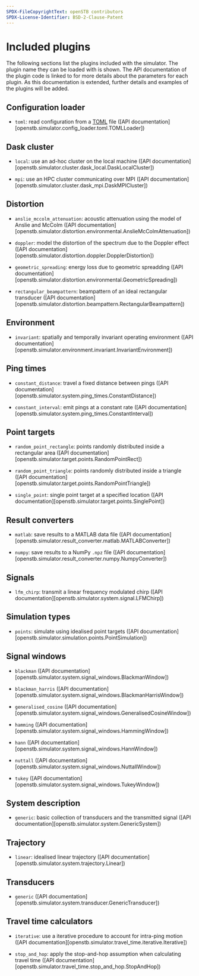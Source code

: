 ```yaml
---
SPDX-FileCopyrightText: openSTB contributors
SPDX-License-Identifier: BSD-2-Clause-Patent
---
```


# Included plugins

The following sections list the plugins included with the simulator. The plugin name
they can be loaded with is shown. The API documentation of the plugin code is linked to
for more details about the parameters for each plugin. As this documentation is
extended, further details and examples of the plugins will be added.


## Configuration loader

* `toml`: read configuration from a [TOML](https://toml.io) file
  ([API documentation][openstb.simulator.config_loader.toml.TOMLLoader])


## Dask cluster

* `local`: use an ad-hoc cluster on the local machine
  ([API documentation][openstb.simulator.cluster.dask_local.DaskLocalCluster])

* `mpi`: use an HPC cluster communicating over MPI
  ([API documentation][openstb.simulator.cluster.dask_mpi.DaskMPICluster])


## Distortion

* `anslie_mccolm_attenuation`: acoustic attenuation using the model of Anslie and McColm
  ([API documentation][openstb.simulator.distortion.environmental.AnslieMcColmAttenuation])

* `doppler`: model the distortion of the spectrum due to the Doppler effect
  ([API documentation][openstb.simulator.distortion.doppler.DopplerDistortion])

* `geometric_spreading`: energy loss due to geometric spreadding
  ([API documentation][openstb.simulator.distortion.environmental.GeometricSpreading])

* `rectangular_beampattern`: beampattern of an ideal rectangular transducer
  ([API documentation][openstb.simulator.distortion.beampattern.RectangularBeampattern])


## Environment

* `invariant`: spatially and temporally invariant operating environment
  ([API documentation][openstb.simulator.environment.invariant.InvariantEnvironment])


## Ping times

* `constant_distance`: travel a fixed distance between pings
  ([API documentation][openstb.simulator.system.ping_times.ConstantDistance])

* `constant_interval`: emit pings at a constant rate
  ([API documentation][openstb.simulator.system.ping_times.ConstantInterval])


## Point targets

* `random_point_rectangle`: points randomly distributed inside a rectangular area
  ([API documentation][openstb.simulator.target.points.RandomPointRect])

* `random_point_triangle`: points randomly distributed inside a triangle
  ([API documentation][openstb.simulator.target.points.RandomPointTriangle])

* `single_point`: single point target at a specified location
  ([API documentation][openstb.simulator.target.points.SinglePoint])


## Result converters

* `matlab`: save results to a MATLAB data file
  ([API documentation][openstb.simulator.result_converter.matlab.MATLABConverter])

* `numpy`: save results to a NumPy `.npz` file
  ([API documentation][openstb.simulator.result_converter.numpy.NumpyConverter])


## Signals

* `lfm_chirp`: transmit a linear frequency modulated chirp
  ([API documentation][openstb.simulator.system.signal.LFMChirp])


## Simulation types

* `points`: simulate using idealised point targets
  ([API documentation][openstb.simulator.simulation.points.PointSimulation])


## Signal windows

* `blackman`
  ([API documentation][openstb.simulator.system.signal_windows.BlackmanWindow])

* `blackman_harris`
  ([API documentation][openstb.simulator.system.signal_windows.BlackmanHarrisWindow])

* `generalised_cosine`
  ([API documentation][openstb.simulator.system.signal_windows.GeneralisedCosineWindow])

* `hamming`
  ([API documentation][openstb.simulator.system.signal_windows.HammingWindow])

* `hann`
  ([API documentation][openstb.simulator.system.signal_windows.HannWindow])

* `nuttall`
  ([API documentation][openstb.simulator.system.signal_windows.NuttallWindow])

* `tukey`
  ([API documentation][openstb.simulator.system.signal_windows.TukeyWindow])


## System description

* `generic`: basic collection of transducers and the transmitted signal
  ([API documentation][openstb.simulator.system.GenericSystem])


## Trajectory

* `linear`: idealised linear trajectory
  ([API documentation][openstb.simulator.system.trajectory.Linear])


## Transducers

* `generic`
  ([API documentation][openstb.simulator.system.transducer.GenericTransducer])


## Travel time calculators

* `iterative`: use a iterative procedure to account for intra-ping motion
  ([API documentation][openstb.simulator.travel_time.iterative.Iterative])

* `stop_and_hop`: apply the stop-and-hop assumption when calculating travel time
  ([API documentation][openstb.simulator.travel_time.stop_and_hop.StopAndHop])

